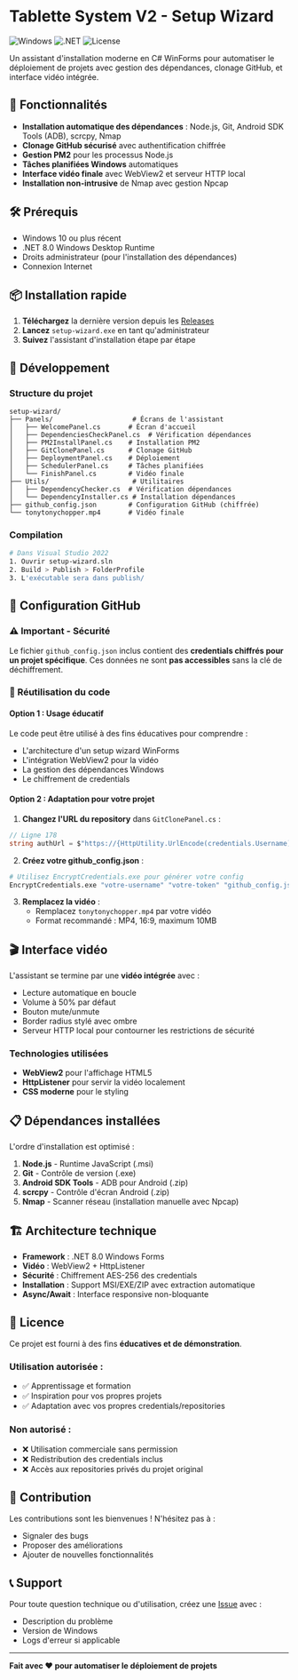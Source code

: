 # Tablette System V2 - Setup Wizard

![Windows](https://img.shields.io/badge/Windows-10%2B-blue?logo=windows)
![.NET](https://img.shields.io/badge/.NET-8.0-purple?logo=dotnet)
![License](https://img.shields.io/badge/License-Educational-green)

Un assistant d'installation moderne en C# WinForms pour automatiser le déploiement de projets avec gestion des dépendances, clonage GitHub, et interface vidéo intégrée.

## 🎯 Fonctionnalités

- **Installation automatique des dépendances** : Node.js, Git, Android SDK Tools (ADB), scrcpy, Nmap
- **Clonage GitHub sécurisé** avec authentification chiffrée
- **Gestion PM2** pour les processus Node.js
- **Tâches planifiées Windows** automatiques
- **Interface vidéo finale** avec WebView2 et serveur HTTP local
- **Installation non-intrusive** de Nmap avec gestion Npcap

## 🛠️ Prérequis

- Windows 10 ou plus récent
- .NET 8.0 Windows Desktop Runtime
- Droits administrateur (pour l'installation des dépendances)
- Connexion Internet

## 📦 Installation rapide

1. **Téléchargez** la dernière version depuis les [Releases](../../releases)
2. **Lancez** `setup-wizard.exe` en tant qu'administrateur
3. **Suivez** l'assistant d'installation étape par étape

## 🔧 Développement

### Structure du projet

```
setup-wizard/
├── Panels/                    # Écrans de l'assistant
│   ├── WelcomePanel.cs       # Écran d'accueil
│   ├── DependenciesCheckPanel.cs  # Vérification dépendances
│   ├── PM2InstallPanel.cs    # Installation PM2
│   ├── GitClonePanel.cs      # Clonage GitHub
│   ├── DeploymentPanel.cs    # Déploiement
│   ├── SchedulerPanel.cs     # Tâches planifiées
│   └── FinishPanel.cs        # Vidéo finale
├── Utils/                     # Utilitaires
│   ├── DependencyChecker.cs  # Vérification dépendances
│   └── DependencyInstaller.cs # Installation dépendances
├── github_config.json        # Configuration GitHub (chiffrée)
└── tonytonychopper.mp4       # Vidéo finale
```

### Compilation

```bash
# Dans Visual Studio 2022
1. Ouvrir setup-wizard.sln
2. Build > Publish > FolderProfile
3. L'exécutable sera dans publish/
```

## 🔐 Configuration GitHub

### ⚠️ Important - Sécurité

Le fichier `github_config.json` inclus contient des **credentials chiffrés pour un projet spécifique**. Ces données ne sont **pas accessibles** sans la clé de déchiffrement.

### 🔄 Réutilisation du code

#### Option 1 : Usage éducatif
Le code peut être utilisé à des fins éducatives pour comprendre :
- L'architecture d'un setup wizard WinForms
- L'intégration WebView2 pour la vidéo
- La gestion des dépendances Windows
- Le chiffrement de credentials

#### Option 2 : Adaptation pour votre projet

1. **Changez l'URL du repository** dans `GitClonePanel.cs` :
```csharp
// Ligne 178
string authUrl = $"https://{HttpUtility.UrlEncode(credentials.Username)}:{HttpUtility.UrlEncode(credentials.Token)}@github.com/VOTRE-USERNAME/VOTRE-REPO.git";
```

2. **Créez votre github_config.json** :
```bash
# Utilisez EncryptCredentials.exe pour générer votre config
EncryptCredentials.exe "votre-username" "votre-token" "github_config.json"
```

3. **Remplacez la vidéo** :
   - Remplacez `tonytonychopper.mp4` par votre vidéo
   - Format recommandé : MP4, 16:9, maximum 10MB

## 🎬 Interface vidéo

L'assistant se termine par une **vidéo intégrée** avec :
- Lecture automatique en boucle
- Volume à 50% par défaut
- Bouton mute/unmute
- Border radius stylé avec ombre
- Serveur HTTP local pour contourner les restrictions de sécurité

### Technologies utilisées
- **WebView2** pour l'affichage HTML5
- **HttpListener** pour servir la vidéo localement
- **CSS moderne** pour le styling

## 📋 Dépendances installées

L'ordre d'installation est optimisé :

1. **Node.js** - Runtime JavaScript (.msi)
2. **Git** - Contrôle de version (.exe)  
3. **Android SDK Tools** - ADB pour Android (.zip)
4. **scrcpy** - Contrôle d'écran Android (.zip)
5. **Nmap** - Scanner réseau (installation manuelle avec Npcap)

## 🏗️ Architecture technique

- **Framework** : .NET 8.0 Windows Forms
- **Vidéo** : WebView2 + HttpListener
- **Sécurité** : Chiffrement AES-256 des credentials
- **Installation** : Support MSI/EXE/ZIP avec extraction automatique
- **Async/Await** : Interface responsive non-bloquante

## 📜 Licence

Ce projet est fourni à des fins **éducatives et de démonstration**. 

### Utilisation autorisée :
- ✅ Apprentissage et formation
- ✅ Inspiration pour vos propres projets
- ✅ Adaptation avec vos propres credentials/repositories

### Non autorisé :
- ❌ Utilisation commerciale sans permission
- ❌ Redistribution des credentials inclus
- ❌ Accès aux repositories privés du projet original

## 🤝 Contribution

Les contributions sont les bienvenues ! N'hésitez pas à :
- Signaler des bugs
- Proposer des améliorations
- Ajouter de nouvelles fonctionnalités

## 📞 Support

Pour toute question technique ou d'utilisation, créez une [Issue](../../issues) avec :
- Description du problème
- Version de Windows
- Logs d'erreur si applicable

---

**Fait avec ❤️ pour automatiser le déploiement de projets**
